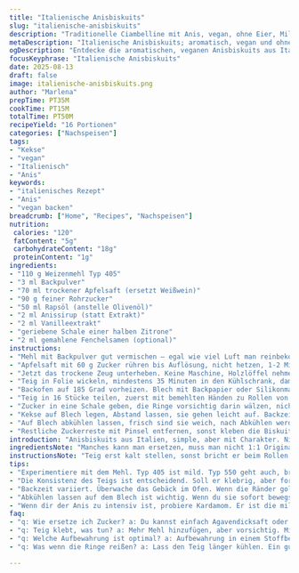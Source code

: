 ```yaml
---
title: "Italienische Anisbiskuits"
slug: "italienische-anisbiskuits"
description: "Traditionelle Ciambelline mit Anis, vegan, ohne Eier, Milchprodukte oder Nüsse. Locker-knusprig, aromatisch mit fein gemahlenem Fenchel und frischer Zitronennote. Leichte Anpassungen bei Zutaten und Mengen machen den Teig geschmeidiger. Backzeit angepasst, nach Farbe und Geruch einschätzen. Perfekt für Nachmittagskaffee. Ersetzen Weißwein durch süßen Apfelsaft für kinderfreundlich. Rapsöl kann statt Olivenöl genutzt werden für neutraleren Geschmack. Achtung bei Teigkonsistenz, soll klebrig, aber formbar sein. "
metaDescription: "Italienische Anisbiskuits; aromatisch, vegan und ohne Nüsse. Perfekt für den Nachmittagskaffee, einfach selbst gemacht."
ogDescription: "Entdecke die aromatischen, veganen Anisbiskuits aus Italien, perfekt für deinen Nachmittagskaffee."
focusKeyphrase: "Italienische Anisbiskuits"
date: 2025-08-13
draft: false
image: italienische-anisbiskuits.png
author: "Marlena"
prepTime: PT35M
cookTime: PT15M
totalTime: PT50M
recipeYield: "16 Portionen"
categories: ["Nachspeisen"]
tags:
- "Kekse"
- "vegan"
- "Italienisch"
- "Anis"
keywords:
- "italienisches Rezept"
- "Anis"
- "vegan backen"
breadcrumb: ["Home", "Recipes", "Nachspeisen"]
nutrition: 
 calories: "120"
 fatContent: "5g"
 carbohydrateContent: "18g"
 proteinContent: "1g"
ingredients:
- "110 g Weizenmehl Typ 405"
- "3 ml Backpulver"
- "70 ml trockener Apfelsaft (ersetzt Weißwein)"
- "90 g feiner Rohrzucker"
- "50 ml Rapsöl (anstelle Olivenöl)"
- "2 ml Anissirup (statt Extrakt)"
- "2 ml Vanilleextrakt"
- "geriebene Schale einer halben Zitrone"
- "2 ml gemahlene Fenchelsamen (optional)"
instructions:
- "Mehl mit Backpulver gut vermischen – egal wie viel Luft man reinbekommt, der Teig soll aufgehen, nicht fliegen."
- "Apfelsaft mit 60 g Zucker rühren bis Auflösung, nicht hetzen, 1-2 Minuten genügen. Anissirup, Vanille, Zitronenschale, Fenchel zugeben, gründlich vermengen. Öl erst ganz zuletzt unterrühren, damit es nicht trennt, Teig bindet besser."
- "Jetzt das trockene Zeug unterheben. Keine Maschine, Holzlöffel nehmen, spürt man besser, wann es reicht. Klebrig soll der Teig sein, keine trockene Masse. Sonst wird es trocken, nicht fluffig."
- "Teig in Folie wickeln, mindestens 35 Minuten in den Kühlschrank, damit sich Gluten entspannt. Geduld zahlt sich aus, sonst reißen die Ringe beim Formen."
- "Backofen auf 185 Grad vorheizen. Blech mit Backpapier oder Silikonmatte auslegen. Spart Arbeit, klebt nichts an, Keksunterseite wird bissig knusprig."
- "Teig in 16 Stücke teilen, zuerst mit bemehlten Händen zu Rollen von ca. 1 cm Dicke und 20 cm Länge formen. Enden zusammendrücken bis ein Ring entsteht, Finger nicht zu fest, sonst reißt der Teig."
- "Zucker in eine Schale geben, die Ringe vorsichtig darin wälzen, nicht zu oft drehen. Zucker darf nicht feucht werden, wird sonst matschig beim Backen."
- "Kekse auf Blech legen, Abstand lassen, sie gehen leicht auf. Backzeit je nach Ofen 13 bis 17 Minuten, am besten beobachten: wenn sie goldgelb, fast leicht braun an den Kanten sind, rausnehmen. Geklapper im Ofen ist kein Problem, ist der Teig richtig, das bleibt stabil."
- "Auf Blech abkühlen lassen, frisch sind sie weich, nach Abkühlen werden sie fester und krümeliger. Nicht in luftdichter Dose aufbewahren, sonst weich werden."
- "Restliche Zuckerreste mit Pinsel entfernen, sonst kleben die Biskuits später aneinander."
introduction: "Anisbiskuits aus Italien, simple, aber mit Charakter. Nicht die süßen, staubigen, die man überall kriegt, sondern die mit leicht herbem Anisgeschmack und knuspriger Textur. Früher zu fest gebacken, bei ersten Versuchen bröckelig, bis ich das Öl durch Rapsöl ersetzt und den Apfelsaft statt Wein probiert habe. Minimal mehr Flüssigkeit brachte Teig in Form, nicht zu klebrig, aber auch nicht trocken. Fenchelsamen fein gemahlen für zusätzlichen Kick, nicht jeder mag es, deshalb kann man sie weglassen. Zitronenschale hebt das Aroma auf, ein kleiner Frische-Kick für die schweren, anislastigen Aromen. Vegan, glutenreich, aber verzichtbar, wenn man glutenfrei Mehl nimmt. So stand ich letztens in der Küche, roch das frische Gebäck, ganz anders als erwartet. Man braucht die Fingerfertigkeit beim Formen, ist keine Massenproduktion, aber das Ergebnis lohnt jede Mühe. In kleinen Portionen, zum Tee. "
ingredientsNote: "Manches kann man ersetzen, muss man nicht 1:1 Original nehmen. Weizenmehl Typ 405 ist mild, aber Typ 550 geht auch. Backpulver frisch, sonst platzen die Ringe nicht schön auf. Apfelsaft statt Wein für mildere Säure, nicht zu süß, das entscheidet über Teiggefühl. Rapsöl neutrale Alternative zu Olivenöl, dadurch schmecken sie weniger herb. Beim Anis lieber Sirup als reines Öl, da intensiver, aber vorsichtig dosieren. Zitronenzeste frisch, keine Ersatzaromen, gibt die Frische, Ecken abschleifen lohnt. Fenchel fein mahlen, Ressourcen schonen – manche köcheln die Samen vorher, dann Aroma anders. Zucker grob, aber nicht klumpig, sonst kriegt der Teig Flecken. "
instructionsNote: "Teig erst kalt stellen, sonst bricht er beim Rollen, man spürt den Unterschied sofort. Wichtig, mit Holzlöffel zu arbeiten, Maschine zerstört Textur, macht zäh. Beim Formen die perfekte Ringgröße suchen: ca. 1 cm dick, 20 cm lang. Nicht zu dünn, sonst brechen die Kringel. Zuckerbehandlung vorsichtig, sonst saugen sie Feuchtigkeit, werden matschig. Backzeit variabel, s-Ringe beobachten: leicht goldbraune Kanten zeigen Gargrad an. Wenn du die Kekse zu lange frisch hältst, werden sie weich – besser offen lagern. Nicht stapeln, Ringe können brechen. Abkühlen lassen auf Blech, sonst zerfallen sie beim Anheben. Kleine Variante: etwas Kardamom statt Fenchel ausprobieren, gibt andere Note. Insgesamt Gefühlssache, aber manchmal hilft Erfahrung mehr als Minuten zählen."
tips:
- "Experimentiere mit dem Mehl. Typ 405 ist mild. Typ 550 geht auch, bringt mehr Geschmack. Achte darauf, dass es keine Klumpen gibt, fluffiger wird der Teig."
- "Die Konsistenz des Teigs ist entscheidend. Soll er klebrig, aber formbar sein. Nutze einen Holzlöffel, keine Maschine. Zuviel Bewegung macht den Teig zäh. Wichtig! Das Öl zum Teig ganz zuletzt geben."
- "Backzeit variiert. Überwache das Gebäck im Ofen. Wenn die Ränder goldbraun sind, sind sie fast fertig. Oder du hörst das sanfte Klappern. Wenn es knistert, ist das ein gutes Zeichen."
- "Abkühlen lassen auf dem Blech ist wichtig. Wenn du sie sofort bewegst, zerfallen sie. Lass sie erst auskühlen. Sind sie frisch weich, nach dem Abkühlen knusprig, so soll es sein."
- "Wenn dir der Anis zu intensiv ist, probiere Kardamom. Er ist die milde Alternative. Mixe die Gewürze nach Geschmack. Das gibt eine andere, spannende Note, die gut passt."
faq:
- "q: Wie ersetze ich Zucker? a: Du kannst einfach Agavendicksaft oder Kokosblütenzucker verwenden. Das sorgt für einen anderen Geschmack. Nicht zu süß."
- "q: Teig klebt, was tun? a: Mehr Mehl hinzufügen, aber vorsichtig. Mir ist Forschung recht wichtig. Um den richtigen Teig zu finden, braucht es Übung und Gefühl."
- "q: Welche Aufbewahrung ist optimal? a: Aufbewahrung in einem Stoffbeutel oder Papiertüte. Das gibt Luft, sie bleiben knusprig. Vermeide Plastikdosen, sonst werden sie weich."
- "q: Was wenn die Ringe reißen? a: Lass den Teig länger kühlen. Ein guter Schritt für die Struktur. Die Glutenentwicklung braucht Zeit. Zu viel Druck macht sie brüchig."

---
```


